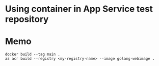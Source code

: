 # Using container in App Service test repository

# Memo
```
docker build --tag main .
az acr build --registry <my-registry-name> --image golang-webimage .
```